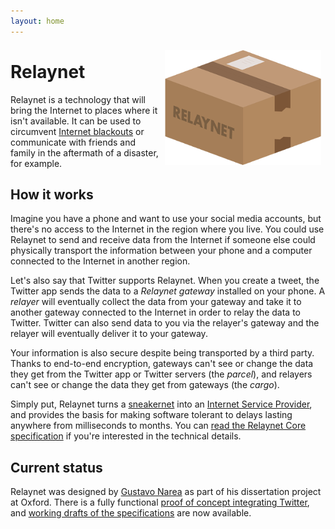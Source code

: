 ```yaml
---
layout: home
---
```


<img src="./custom-assets/logo.png" style="float:right; margin: 0.5em;"/>

# Relaynet

Relaynet is a technology that will bring the Internet to places where it isn't available. It can be used to circumvent [Internet blackouts](https://www.accessnow.org/keepiton/) or communicate with friends and family in the aftermath of a disaster, for example.

## How it works

Imagine you have a phone and want to use your social media accounts, but there's no access to the Internet in the region where you live. You could use Relaynet to send and receive data from the Internet if someone else could physically transport the information between your phone and a computer connected to the Internet in another region.

Let's also say that Twitter supports Relaynet. When you create a tweet, the Twitter app sends the data to a _Relaynet gateway_ installed on your phone. A _relayer_ will eventually collect the data from your gateway and take it to another gateway connected to the Internet in order to relay the data to Twitter. Twitter can also send data to you via the relayer's gateway and the relayer will eventually deliver it to your gateway.

Your information is also secure despite being transported by a third party. Thanks to end-to-end encryption, gateways can't see or change the data they get from the Twitter app or Twitter servers (the _parcel_), and relayers can't see or change the data they get from gateways (the _cargo_).

Simply put, Relaynet turns a [sneakernet](https://en.wikipedia.org/wiki/Sneakernet) into an [Internet Service Provider](https://en.wikipedia.org/wiki/Internet_service_provider), and provides the basis for making software tolerant to delays lasting anywhere from milliseconds to months. You can [read the Relaynet Core specification](https://github.com/relaynet/specs/blob/master/rs000-core.md) if you're interested in the technical details.

## Current status

Relaynet was designed by [Gustavo Narea](https://gustavo.engineer/) as part of his dissertation project at Oxford. There is a fully functional [proof of concept integrating Twitter](https://github.com/relaynet/poc), and [working drafts of the specifications](https://github.com/relaynet/specs/blob/master/README.md) are now available.

